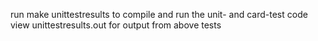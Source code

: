 run make unittestresults to compile and run the unit- and card-test code
view unittestresults.out for output from above tests
